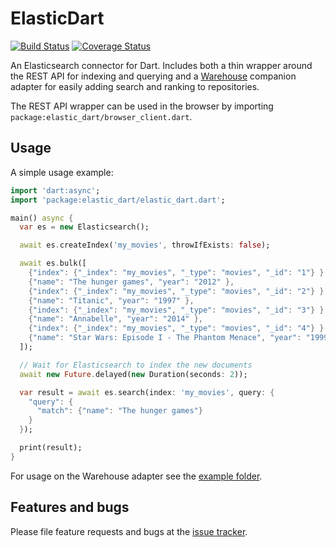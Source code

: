 # ElasticDart
[![Build Status](https://travis-ci.org/beanloop/ElasticDart.svg?branch=master)](https://travis-ci.org/beanloop/ElasticDart)
[![Coverage Status](https://coveralls.io/repos/beanloop/ElasticDart/badge.svg)](https://coveralls.io/r/beanloop/ElasticDart)

An Elasticsearch connector for Dart.
Includes both a thin wrapper around the REST API for indexing and querying and
a [Warehouse][] companion adapter for easily adding search and ranking to repositories.

The REST API wrapper can be used in the browser by importing `package:elastic_dart/browser_client.dart`.

## Usage
A simple usage example:
```dart
import 'dart:async';
import 'package:elastic_dart/elastic_dart.dart';

main() async {
  var es = new Elasticsearch();

  await es.createIndex('my_movies', throwIfExists: false);

  await es.bulk([
    {"index": {"_index": "my_movies", "_type": "movies", "_id": "1"} },
    {"name": "The hunger games", "year": "2012" },
    {"index": {"_index": "my_movies", "_type": "movies", "_id": "2"} },
    {"name": "Titanic", "year": "1997" },
    {"index": {"_index": "my_movies", "_type": "movies", "_id": "3"} },
    {"name": "Annabelle", "year": "2014" },
    {"index": {"_index": "my_movies", "_type": "movies", "_id": "4"} },
    {"name": "Star Wars: Episode I - The Phantom Menace", "year": "1999" }
  ]);

  // Wait for Elasticsearch to index the new documents
  await new Future.delayed(new Duration(seconds: 2));

  var result = await es.search(index: 'my_movies', query: {
    "query": {
      "match": {"name": "The hunger games"}
    }
  });

  print(result);
}
```

For usage on the Warehouse adapter see the [example folder][].

## Features and bugs
Please file feature requests and bugs at the [issue tracker][tracker].

[Warehouse]: https://pub.dartlang.org/packages/warehouse
[example folder]: https://github.com/Pajn/ElasticDart/tree/master/example
[tracker]: https://github.com/Pajn/ElasticDart/issues
